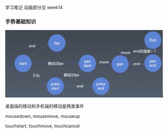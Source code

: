 学习笔记
动画部分见 week14

### 手势基础知识

![](./手势.png)

桌面端的移动和手机端的移动是两类事件

mousedown,
mousemove,
mouseup

touchstart,
touchmove,
touchcancel
